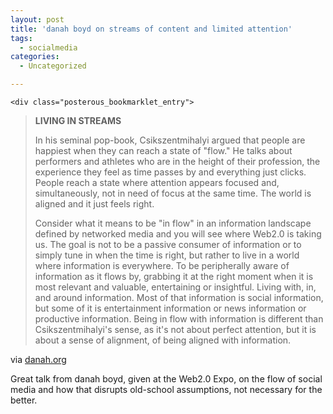 ```yaml
---
layout: post
title: 'danah boyd on streams of content and limited attention'
tags:
  - socialmedia
categories:
  - Uncategorized

---
```



    <div class="posterous_bookmarklet_entry">
<blockquote class="posterous_long_quote">
<p><strong>LIVING IN STREAMS</strong></p>
<p>In his seminal pop-book, Csikszentmihalyi argued that people are happiest when they can reach a state of "flow."  He talks about performers and athletes who are in the height of their profession, the experience they feel as time passes by and everything just clicks.  People reach a state where attention appears focused and, simultaneously, not in need of focus at the same time. The world is aligned and it just feels right.</p>
<p>Consider what it means to be "in flow" in an information landscape defined by networked media and you will see where Web2.0 is taking us.  The goal is not to be a passive consumer of information or to simply tune in when the time is right, but rather to live in a world where information is everywhere.  To be peripherally aware of information as it flows by, grabbing it at the right moment when it is most relevant and valuable, entertaining or insightful.  Living with, in, and around information.  Most of that information is social information, but some of it is entertainment information or news information or productive information.  Being in flow with information is different than Csikszentmihalyi's sense, as it's not about perfect attention, but it is about a sense of alignment, of being aligned with information.</p>
</blockquote>
<div class="posterous_quote_citation">via <a href="http://www.danah.org/papers/talks/Web2Expo.html">danah.org</a></div>
<p>Great talk from danah boyd, given at the Web2.0 Expo, on the flow of social media and how that disrupts old-school assumptions, not necessary for the better.</p>
</div>
  

